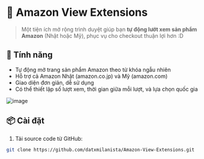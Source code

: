 # 🛒 Amazon View Extensions

> Một tiện ích mở rộng trình duyệt giúp bạn **tự động lướt xem sản phẩm Amazon** (Nhật hoặc Mỹ), phục vụ cho checkout thuận lợi hơn :D

## 🚀 Tính năng

- Tự động mở trang sản phẩm Amazon theo từ khóa ngẫu nhiên
- Hỗ trợ cả Amazon Nhật (amazon.co.jp) và Mỹ (amazon.com)
- Giao diện đơn giản, dễ sử dụng
- Có thể thiết lập số lượt xem, thời gian giữa mỗi lượt, và lựa chọn quốc gia
  
![image](https://github.com/user-attachments/assets/32c18fae-c629-4d3e-bc83-a2f388c82281)


## 📦 Cài đặt

1. Tải source code từ GitHub:

```bash
git clone https://github.com/datxmilanista/Amazon-View-Extensions.git
